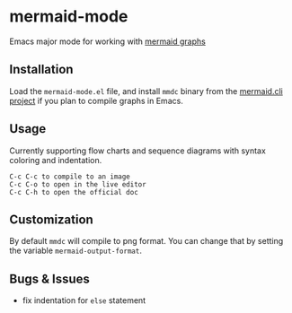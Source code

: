 # mermaid-mode
Emacs major mode for working with [mermaid graphs](https://mermaidjs.github.io/)

## Installation
Load the `mermaid-mode.el` file, and install `mmdc` binary from the [mermaid.cli project](https://github.com/mermaidjs/mermaid.cli) if you plan to compile graphs in Emacs.

## Usage
Currently supporting flow charts and sequence diagrams with syntax coloring and indentation.

```
C-c C-c to compile to an image
C-c C-o to open in the live editor
C-c C-h to open the official doc
```

## Customization
By default `mmdc` will compile to png format. You can change that by setting the variable `mermaid-output-format`.

## Bugs & Issues
- fix indentation for `else` statement
